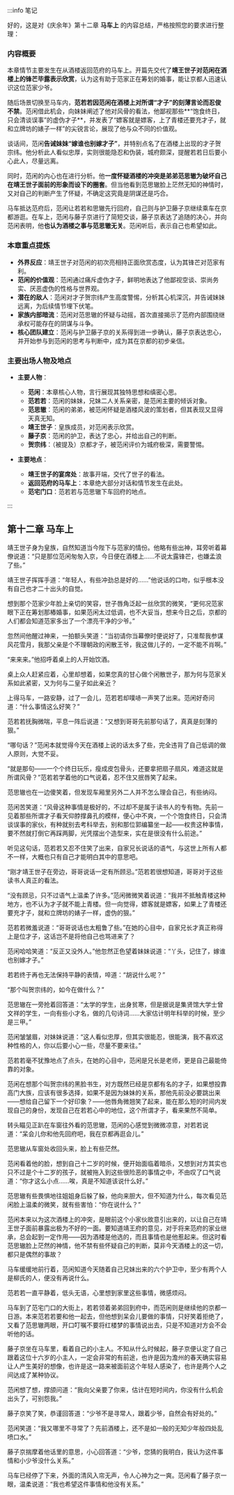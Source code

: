 :::info 笔记

好的，这是对《庆余年》第十二章 **马车上** 的内容总结，严格按照您的要求进行整理：

### 内容概要

本章情节主要发生在从酒楼返回范府的马车上。开篇先交代了**靖王世子对范闲在酒楼上的锋芒毕露表示欣赏**，认为这有助于范家正在筹划的婚事，能让京都人迅速认识这位范家少爷。

随后场景切换至马车内，**范若若因范闲在酒楼上对所谓“才子”的刻薄言论而忍俊不禁**。范闲借此机会，向妹妹阐述了他对风骨的看法，他鄙视那些**“饱食终日，只会清谈误事”的虚伪才子**，并发表了“嫖客就是嫖客，上了青楼还要充才子，就和立牌坊的婊子一样”的尖锐言论，展现了他与众不同的价值观。

谈话间，范闲**告诫妹妹“嫁谁也别嫁才子”**，并特别点名了在酒楼上出现的才子贺宗纬。他分析此人看似忠厚，实则很能隐忍和伪装，城府颇深，提醒若若日后要小心此人，尽量远离。

同时，范闲的内心也在进行分析。他**一度怀疑酒楼的冲突是弟弟范思辙为破坏自己在靖王世子面前的形象而设下的圈套**。但当他看到范思辙脸上茫然无知的神情时，又对自己的判断产生了怀疑，不确定这究竟是阴谋还是巧合。

马车抵达范府后，范闲让若若和思辙先行回府，自己则与护卫藤子京继续乘车在京都游逛。在车上，范闲与藤子京进行了简短交谈，藤子京表达了追随的决心，并向范闲表明，他**也认为酒楼之事与范思辙无关**。范闲听后，表示自己也希望如此。

### 本章重点提炼

*   **外界反应**：靖王世子对范闲的初次亮相持正面欣赏态度，认为其锋芒对范家有利。
*   **范闲的价值观**：范闲通过痛斥虚伪才子，鲜明地表达了他鄙视空谈、崇尚务实、厌恶虚伪的性格与世界观。
*   **潜在的敌人**：范闲对才子贺宗纬产生高度警惕，分析其心机深沉，并告诫妹妹远离，为后续情节埋下伏笔。
*   **家族内部暗流**：范闲对范思辙的怀疑与动摇，首次直接揭示了范府内部围绕继承权可能存在的阴谋与斗争。
*   **核心团队建立**：范闲与护卫藤子京的关系得到进一步确认，藤子京表达忠心，并开始参与到范闲的思考与判断中，成为其在京都的初步亲信。

### 主要出场人物及地点

*   **主要人物**：
    *   **范闲**：本章核心人物，言行展现其独特思想和缜密心思。
    *   **范若若**：范闲的妹妹，兄妹二人关系亲密，是范闲主要的倾诉对象。
    *   **范思辙**：范闲的弟弟，被范闲怀疑是酒楼风波的策划者，但其表现又显得天真无知。
    *   **靖王世子**：皇族成员，对范闲表示欣赏。
    *   **藤子京**：范闲的护卫，表达了忠心，并给出自己的判断。
    *   **贺宗纬**：（被提及）京都才子，被范闲评价为城府极深，需要警惕。

*   **主要地点**：
    *   **靖王世子的宴席处**：故事开端，交代了世子的看法。
    *   **返回范府的马车上**：本章绝大部分对话和情节发生在此处。
    *   **范宅门口**：范若若与范思辙下车回府的地点。

:::

## 第十二章 **马车上**

靖王世子身为皇族，自然知道当今陛下与范家的情份。他略有些出神，耳旁听着幕僚说道：“只是那位范闲匆匆入京，今日便在酒楼上……不说太露锋芒，也嫌孟浪了些。”

靖王世子挥挥手道：“年轻人，有些冲劲总是好的……”他说话的口吻，似乎根本没有自己也才二十出头的自觉。

想到那个范家少年脸上亲切的笑容，世子唇角泛起一丝欣赏的微笑，“更何况范家眼下正在筹划那樁婚事，如果范闲太过低调，也不大妥当，想来今日之后，京都的人们都会知道范家多出了一个漂亮干净的少爷。”

忽然间他醒过神来，一拍额头笑道：“当初请你当幕僚时便说好了，只准帮我参谋风花雪月，我那父亲是个不理朝政的闲散王爷，我这做儿子的，一定不能不肖啊。”

“来来来。”他招呼着桌上的人开始饮酒。

桌上众人赶紧应着，心里却想着，如果您真的甘心做个闲散世子，那为何与范家关系如此紧密，又为何与二皇子如此亲近？

上得马车，一路安静，过了一会儿，范若若却噗哧一声笑了出来。范闲好奇问道：“什么事情这么好笑？”

范若若抚胸微喘，平息一阵后说道：“又想到哥哥先前那句话了，真真是刻薄的狠。”

“哪句话？”范闲本就觉得今天在酒楼上说的话太多了些，完全违背了自己低调的做人原则，大觉不妥。

“就是那句——一个个终日玩乐，瘦成皮包骨头，还要拿把扇子扇风，难道这就是所谓风骨？”范若若学着他的口气说着，忍不住又抿唇笑了起来。

范思辙也在一边傻笑着，但发现车厢里另外二人并不怎么理会自己，有些纳闷。

范闲苦笑道：“风骨这种事情是极好的，不过却不是属于读书人的专有物。先前一见着那些所谓才子看天仰脖撑鼻孔的模样，便心中不爽，一个个饱食终日，只会清谈误事的家伙，有种就别去考科举去，别和那位郭编纂坐一起——权贵这种事情，要不然就打倒它再踩两脚，光凭摆出个造型来，实在是很没有什么前途。”

听见这句话，范若若又忍不住笑了出来，自家兄长说话的语气，与这世上所有人都不一样，大概也只有自己才能明白其中的意思吧。

“刚才靖王世子在旁边，哥哥说话一定有所顾忌。”范若若很想知道，哥哥对于这些读书人真正的看法。

“没有顾忌，只不过语气上温柔了许多。”范闲微微笑着说道：“我并不抵触青楼这种地方，也不认为才子就不能上青楼。但一向觉得，嫖客就是嫖客，如果上了青楼还要充才子，就和立牌坊的婊子一样，虚伪的狠。”

范若若微羞说道：“哥哥说话也太粗鲁了些。”在她的心目中，自家兄长才真正称得上是位才子，这话岂不是将他自己也骂进来了？

范闲哈哈笑道：“反正又没外人。”他忽然正色望着妹妹说道：“丫头，记住了，嫁谁也别嫁才子。”

若若终于再也无法保持平静的表情，啐道：“胡说什么呢？”

“那个叫贺宗纬的，如今在做什么？”

范思辙在一旁抢着回答道：“太学的学生，出身贫寒，但是据说是集贤馆大学士曾文祥的学生，一向有些小才名，做的几句诗词……大家估计明年科举的时候，至少是三甲。”

范闲皱皱眉，对妹妹说道：“这人看似忠厚，但其实很能忍，很能演，我不喜欢这种性格的人，你以后要小心一些，尽量不要来往。”

范若若毫不犹豫地点了点头，在她的心目中，范闲是兄长是老师，更是自己最能倚靠的对象。

范闲在想那个叫贺宗纬的黑脸书生，对方既然已经是京都有名的才子，如果想投靠高门大族，应该有很多选择，如果不是因为妹妹的关系，那他先前没必要跳出来——想给自己留下一个好印象？——他唇角微翘笑了起来，能在那么短的时间内发现自己的身份，发现自己在若若心中的地位，这个所谓才子，看来果然不简单。

转头瞄见正趴在车窗往外看的范思辙，范闲的心感觉到微微凉意，对若若说道：“呆会儿你和他先回府吧，我在京都再逛会儿。”

范思辙从车窗处收回头来，脸上有些茫然。

范闲看着他的脸，想到自己十二岁的时候，便开始面临着暗杀，又想到对方其实也只不过是个十二岁的孩子，就被拖入到这些很险恶的事情之中，不由叹了口气说道：“你才这么小点……唉，真是不知道该说什么好。”

范思辙有些畏惧地往姐姐身后躲了躲，他向来胆大，但不知道为什么，每次看见范闲脸上温柔的微笑，就有些害怕：“你在说什么？”

范闲本来以为这次酒楼上的冲突，是眼前这个小家伙故意引出来的，以让自己在靖王世子面前暴露出极为不好的一面。要知道靖王府的意见，对于将来范府的家业继承，总会起到一定作用——因为酒楼是他选的，而且事情也是他惹起来。但这时看范思辙脸上茫然的神情，他不禁有些怀疑自己的判断，莫非今天酒楼上的这一切，都只是偶然的事故？

马车缓缓地前行着，范闲知道今天随着自己兄妹出来的六个护卫中，至少有两个人是柳氏的人，便没有再说什么。

范若若一直平静着，低头无语，心里想到家里这些事情，微感烦闷。

马车到了范宅门口的大街上，若若领着弟弟回到府中，而范闲则是继续他的京都一日游。本来范若若要和他一起去，但他想到呆会儿要做的事情，只好笑着拒绝了，又看了范思辙两眼，开口叮嘱不要将红楼梦的事情说出去，只是不知道对方会不会听他的话。

藤子京坐在马车里，看着自己的小主人。不知从什么时候起，藤子京便认定了自己跟着这位十六岁的小主人，一定会非常的有前途，也许是因为澹州的春天确实容易让人产生美好的想像，也许是这一路来被面前这个年轻人感染了，也许是两个人之间达成了某种协议。

范闲想了想，撑颌问道：“我向父亲要了你来，估计在短时间内，你没有什么机会出头了，可别怨我。”

藤子京笑了笑，恭谨回答道：“少爷不是寻常人，跟着少爷，自然会有好处的。”

范闲笑道：“我又哪里不寻常了？先前酒楼上，还不是如一般的无知少年般四处乱喷口水。”

藤子京揣摩着他话里的意思，小心回答道：“少爷，您猜的我明白，我认为这件事情和小少爷没什么关系。”

马车已经停了下来，外面的清风入帘无声，令人心神为之一爽。范闲看了藤子京一眼，温柔说道：“我也希望这件事情和他没有关系。”

